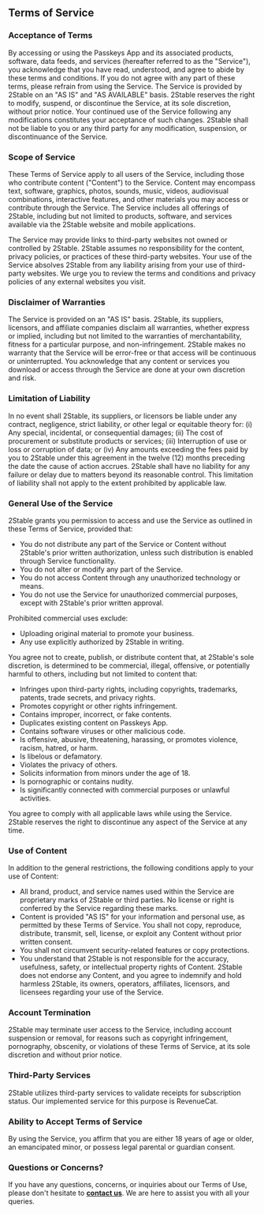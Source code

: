 ## Terms of Service

### Acceptance of Terms

By accessing or using the Passkeys App and its associated products, software, data feeds, and services (hereafter referred to as the "Service"), you acknowledge that you have read, understood, and agree to abide by these terms and conditions. If you do not agree with any part of these terms, please refrain from using the Service. The Service is provided by 2Stable on an "AS IS" and "AS AVAILABLE" basis. 2Stable reserves the right to modify, suspend, or discontinue the Service, at its sole discretion, without prior notice. Your continued use of the Service following any modifications constitutes your acceptance of such changes. 2Stable shall not be liable to you or any third party for any modification, suspension, or discontinuance of the Service.

### Scope of Service

These Terms of Service apply to all users of the Service, including those who contribute content ("Content") to the Service. Content may encompass text, software, graphics, photos, sounds, music, videos, audiovisual combinations, interactive features, and other materials you may access or contribute through the Service. The Service includes all offerings of 2Stable, including but not limited to products, software, and services available via the 2Stable website and mobile applications.

The Service may provide links to third-party websites not owned or controlled by 2Stable. 2Stable assumes no responsibility for the content, privacy policies, or practices of these third-party websites. Your use of the Service absolves 2Stable from any liability arising from your use of third-party websites. We urge you to review the terms and conditions and privacy policies of any external websites you visit.

### Disclaimer of Warranties

The Service is provided on an "AS IS" basis. 2Stable, its suppliers, licensors, and affiliate companies disclaim all warranties, whether express or implied, including but not limited to the warranties of merchantability, fitness for a particular purpose, and non-infringement. 2Stable makes no warranty that the Service will be error-free or that access will be continuous or uninterrupted. You acknowledge that any content or services you download or access through the Service are done at your own discretion and risk.

### Limitation of Liability

In no event shall 2Stable, its suppliers, or licensors be liable under any contract, negligence, strict liability, or other legal or equitable theory for:
(i) Any special, incidental, or consequential damages;
(ii) The cost of procurement or substitute products or services;
(iii) Interruption of use or loss or corruption of data; or
(iv) Any amounts exceeding the fees paid by you to 2Stable under this agreement in the twelve (12) months preceding the date the cause of action accrues. 2Stable shall have no liability for any failure or delay due to matters beyond its reasonable control. This limitation of liability shall not apply to the extent prohibited by applicable law.

### General Use of the Service

2Stable grants you permission to access and use the Service as outlined in these Terms of Service, provided that:
- You do not distribute any part of the Service or Content without 2Stable's prior written authorization, unless such distribution is enabled through Service functionality.
- You do not alter or modify any part of the Service.
- You do not access Content through any unauthorized technology or means.
- You do not use the Service for unauthorized commercial purposes, except with 2Stable's prior written approval.

Prohibited commercial uses exclude:
- Uploading original material to promote your business.
- Any use explicitly authorized by 2Stable in writing.

You agree not to create, publish, or distribute content that, at 2Stable's sole discretion, is determined to be commercial, illegal, offensive, or potentially harmful to others, including but not limited to content that:
- Infringes upon third-party rights, including copyrights, trademarks, patents, trade secrets, and privacy rights.
- Promotes copyright or other rights infringement.
- Contains improper, incorrect, or fake contents.
- Duplicates existing content on Passkeys App.
- Contains software viruses or other malicious code.
- Is offensive, abusive, threatening, harassing, or promotes violence, racism, hatred, or harm.
- Is libelous or defamatory.
- Violates the privacy of others.
- Solicits information from minors under the age of 18.
- Is pornographic or contains nudity.
- Is significantly connected with commercial purposes or unlawful activities.

You agree to comply with all applicable laws while using the Service. 2Stable reserves the right to discontinue any aspect of the Service at any time.

### Use of Content

In addition to the general restrictions, the following conditions apply to your use of Content:
- All brand, product, and service names used within the Service are proprietary marks of 2Stable or third parties. No license or right is conferred by the Service regarding these marks.
- Content is provided "AS IS" for your information and personal use, as permitted by these Terms of Service. You shall not copy, reproduce, distribute, transmit, sell, license, or exploit any Content without prior written consent.
- You shall not circumvent security-related features or copy protections.
- You understand that 2Stable is not responsible for the accuracy, usefulness, safety, or intellectual property rights of Content. 2Stable does not endorse any Content, and you agree to indemnify and hold harmless 2Stable, its owners, operators, affiliates, licensors, and licensees regarding your use of the Service.

### Account Termination

2Stable may terminate user access to the Service, including account suspension or removal, for reasons such as copyright infringement, pornography, obscenity, or violations of these Terms of Service, at its sole discretion and without prior notice.

### Third-Party Services

2Stable utilizes third-party services to validate receipts for subscription status. Our implemented service for this purpose is RevenueCat.

### Ability to Accept Terms of Service

By using the Service, you affirm that you are either 18 years of age or older, an emancipated minor, or possess legal parental or guardian consent.

### Questions or Concerns?
If you have any questions, concerns, or inquiries about our Terms of Use, please don't hesitate to [**contact us**](passkeys://contact?subject=Terms).
 We are here to assist you with all your queries.
